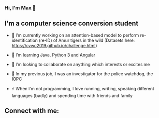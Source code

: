 ### Hi, I'm Max 👋

## I'm a computer science conversion student

- 🔭  I’m currently working on an attention-based model to perform re-identification (re-ID) of Amur tigers in the wild (Datasets here: https://cvwc2019.github.io/challenge.html)

- 🌱  I’m learning Java, Python 3 and Angular

- 👯  I’m looking to collaborate on anything which interests or excites me

- :cop: In my previous job, I was an investigator for the police watchdog, the IOPC

- ⚡ When I'm not programming, I love running, writing, speaking different languages (badly) and spending time with friends and family

## Connect with me:
